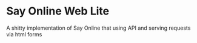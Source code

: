# Say Online Web Lite

A shitty implementation of Say Online that using API and serving requests via html forms
